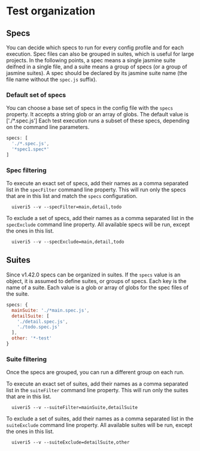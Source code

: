 # Test organization

## Specs
You can decide which specs to run for every config profile and for each execution.
Spec files can also be grouped in suites, which is useful for large projects.
In the following points, a spec means a single jasmine suite deifned in a single file,
and a suite means a group of specs (or a group of jasmine suites).
A spec should be declared by its jasmine suite name (the file name without the `spec.js` suffix).

### Default set of specs
You can choose a base set of specs in the config file with the `specs` property.
It accepts a string glob or an array of globs. The default value is ['./*.spec.js']
Each test execution runs a subset of these specs, depending on the command line parameters.
```javascript
specs: [
  './*.spec.js',
  '*spec1.spec*'
]
```
### Spec filtering
To execute an exact set of specs, add their names as a comma separated list in the `specFilter`
command line property. This will run only the specs that are in this list and match the `specs` configuration.
```console
  uiveri5 --v --specFilter=main,detail,todo
```

To exclude a set of specs, add their names as a comma separated list in the `specExclude`
command line property. All available specs will be run, except the ones in this list.
```console
  uiveri5 --v --specExclude=main,detail,todo
```

## Suites
Since v1.42.0 specs can be organized in suites. If the `specs` value is an object, it is assumed to
define suites, or groups of specs. Each key is the name of a suite.
Each value is a glob or array of globs for the spec files of the suite.
```javascript
specs: {
  mainSuite: './*main.spec.js',
  detailSuite: [
    './detail.spec.js',
    './todo.spec.js'
  ],
  other: '*-test'
}
```

### Suite filtering
Once the specs are grouped, you can run a different group on each run.

To execute an exact set of suites, add their names as a comma separated list in the `suiteFilter`
command line property. This will run only the suites that are in this list.
```console
  uiveri5 --v --suiteFilter=mainSuite,detailSuite
```

To exclude a set of suites, add their names as a comma separated list in the `suiteExclude`
command line property. All available suites will be run, except the ones in this list.
```console
  uiveri5 --v --suiteExclude=detailSuite,other
```
